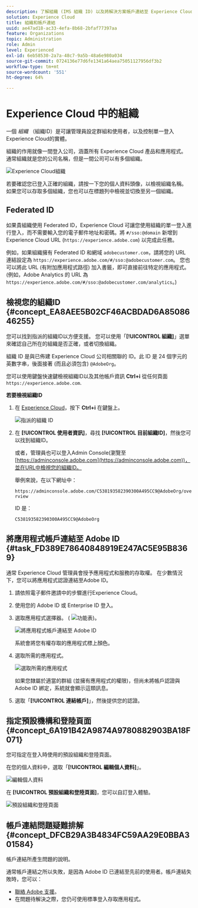 ```yaml
---
description: 了解組織 (IMS 組織 ID) 以及將解決方案帳戶連結至 Experience Cloud。
solution: Experience Cloud
title: 組織和帳戶連結
uuid: ae47ad18-ac33-4efa-8b68-2bfaf77397aa
feature: Organizations
topic: Administration
role: Admin
level: Experienced
exl-id: 6eb58530-2a7a-48c7-9a5b-48a6e980a034
source-git-commit: 0724136e77d6fe1341a64aea75051127956df3b2
workflow-type: tm+mt
source-wordcount: '551'
ht-degree: 64%

---
```


# Experience Cloud 中的組織

一個 *組織* （組織ID）是可讓管理員設定群組和使用者，以及控制單一登入Experience Cloud的實體。

組織的作用就像一間登入公司，涵蓋所有 Experience Cloud 產品和應用程式。 通常組織就是您的公司名稱，但是一間公司可以有多個組織。

![Experience Cloud組織](../assets/organizations-menu.png)

若要確認您已登入正確的組織，請按一下您的個人資料頭像，以檢視組織名稱。 如果您可以存取多個組織，您也可以在標題列中檢視並切換至另一個組織。

## Federated ID

如果貴組織使用 Federated ID，Experience Cloud 可讓您使用組織的單一登入進行登入，而不需要輸入您的電子郵件地址和密碼。將 `#/sso:@domain` 新增到 Experience Cloud URL (`https://experience.adobe.com`) 以完成此任務。

例如，如果組織擁有 Federated ID 和網域 `adobecustomer.com`，請將您的 URL 連結設定為 `https://experience.adobe.com/#/sso:@adobecustomer.com`。 您也可以將此 URL (有附加應用程式路徑) 加入書籤，即可直接前往特定的應用程式。 (例如，Adobe Analytics 的 URL 為 `https://experience.adobe.com/#/sso:@adobecustomer.com/analytics`。)

## 檢視您的組織ID {#concept_EA8AEE5B02CF46ACBDAD6A8508646255}

您可以找到指派的組織ID以方便支援。 您可以使用「**[!UICONTROL 組織]**」選單來確認自己所在的組織是否正確，或者切換組織。

組織 ID 是與已佈建 Experience Cloud 公司相關聯的 ID。此 ID 是 24 個字元的英數字串，後面接著 (而且必須包含) `@AdobeOrg`。

您可以使用鍵盤快速鍵檢視組織ID以及其他帳戶資訊 **Ctrl+i** 從任何頁面 `https://experience.adobe.com`.

**若要檢視組織ID**

1. 在 [Experience Cloud](https://experience.adobe.com)，按下 **Ctrl+i** 在鍵盤上。

   ![指派的組織 ID](../assets/assigned-organization.png)

1. 在 **[!UICONTROL 使用者資訊]**，尋找 **[!UICONTROL 目前組織ID]**，然後您可以找到組織ID。

   或者，管理員也可以登入Admin Console(瀏覽至 [https://adminconsole.adobe.com](https://adminconsole.adobe.com))，並在URL中檢視您的組織ID。

   舉例來說，在以下網址中：

   `https://adminconsole.adobe.com/C538193582390300A495CC9@AdobeOrg/overview`

   ID 是：

   `C538193582390300A495CC9@AdobeOrg`

## 將應用程式帳戶連結至 Adobe ID {#task_FD389E78640848919E247AC5E95B8369}

通常 Experience Cloud 管理員會授予應用程式和服務的存取權。 在少數情況下，您可以將應用程式認證連結至Adobe ID。

1. 請依照電子郵件邀請中的步驟進行Experience Cloud。

1. 使用您的 Adobe ID 或 Enterprise ID 登入。

1. 選取應用程式選擇器。 ( ![功能表](../assets/menu-icon.png))。

   ![將應用程式帳戶連結至 Adobe ID](../assets/solutions-active.png)

   系統會將您有權存取的應用程式標上顏色。

1. 選取所需的應用程式。

   ![選取所需的應用程式](../assets/analytics-link-accounts.png)

   如果您隸屬於適當的群組 (並擁有應用程式的權限)，但尚未將帳戶認證與 Adobe ID 綁定，系統就會顯示這類訊息。

1. 選取「**[!UICONTROL 連結帳戶]**」，然後提供您的認證。

## 指定預設機構和登陸頁面 {#concept_6A191B42A9874A9780882903BA18F071}

您可指定在登入時使用的預設組織和登陸頁面。

在您的個人資料中，選取「**[!UICONTROL 編輯個人資料]**」。

![編輯個人資料](../assets/edit-profile.png)

在 **[!UICONTROL 預設組織和登陸頁面]**，您可以自訂登入體驗。

![預設組織和登陸頁面](../assets/default-organization.png)

## 帳戶連結問題疑難排解 {#concept_DFCB29A3B4834FC59AA29E0BBA301584}

帳戶連結所產生問題的說明。

通常帳戶連結之所以失敗，是因為 Adobe ID 已連結至先前的使用者。帳戶連結失敗時，您可以：

* [聯絡 Adobe 支援](https://experienceleague.adobe.com/?lang=zh-Hant?support-solution=General#support)。
* 在問題待解決之際，您仍可使用標準登入存取應用程式。
